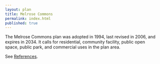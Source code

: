 ```yaml
---
layout: plan
title: Melrose Commons
permalink: index.html
published: true
---
```


The Melrose Commons plan was adopted in 1994, last revised in 2006, and expires in 2034. It calls for residential, community facility, public open space, public park, and commercial uses in the plan area.

See [References](http://www.urbanreviewer.org/#page=references.html). 
